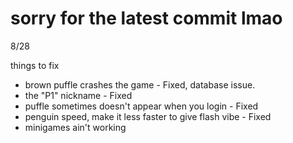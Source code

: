 # sorry for the latest commit lmao

8/28

things to fix
- brown puffle crashes the game - Fixed, database issue.
- the "P1" nickname - Fixed
- puffle sometimes doesn't appear when you login - Fixed
- penguin speed, make it less faster to give flash vibe - Fixed
- minigames ain't working
